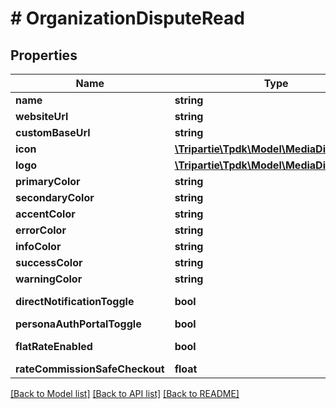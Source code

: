 # # OrganizationDisputeRead

## Properties

Name | Type | Description | Notes
------------ | ------------- | ------------- | -------------
**name** | **string** |  | [optional]
**websiteUrl** | **string** |  | [optional]
**customBaseUrl** | **string** |  | [optional]
**icon** | [**\Tripartie\Tpdk\Model\MediaDisputeRead**](MediaDisputeRead.md) |  | [optional]
**logo** | [**\Tripartie\Tpdk\Model\MediaDisputeRead**](MediaDisputeRead.md) |  | [optional]
**primaryColor** | **string** |  | [optional]
**secondaryColor** | **string** |  | [optional]
**accentColor** | **string** |  | [optional]
**errorColor** | **string** |  | [optional]
**infoColor** | **string** |  | [optional]
**successColor** | **string** |  | [optional]
**warningColor** | **string** |  | [optional]
**directNotificationToggle** | **bool** |  | [default to true]
**personaAuthPortalToggle** | **bool** |  |
**flatRateEnabled** | **bool** |  | [optional] [readonly]
**rateCommissionSafeCheckout** | **float** |  |

[[Back to Model list]](../../README.md#models) [[Back to API list]](../../README.md#endpoints) [[Back to README]](../../README.md)
